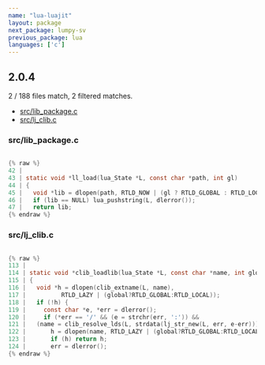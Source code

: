 ```yaml
---
name: "lua-luajit"
layout: package
next_package: lumpy-sv
previous_package: lua
languages: ['c']
---
```

## 2.0.4
2 / 188 files match, 2 filtered matches.

 - [src/lib_package.c](#srclib_packagec)
 - [src/lj_clib.c](#srclj_clibc)

### src/lib_package.c

```c

{% raw %}
42 | 
43 | static void *ll_load(lua_State *L, const char *path, int gl)
44 | {
45 |   void *lib = dlopen(path, RTLD_NOW | (gl ? RTLD_GLOBAL : RTLD_LOCAL));
46 |   if (lib == NULL) lua_pushstring(L, dlerror());
47 |   return lib;
{% endraw %}

```
### src/lj_clib.c

```c

{% raw %}
113 | 
114 | static void *clib_loadlib(lua_State *L, const char *name, int global)
115 | {
116 |   void *h = dlopen(clib_extname(L, name),
117 | 		   RTLD_LAZY | (global?RTLD_GLOBAL:RTLD_LOCAL));
118 |   if (!h) {
119 |     const char *e, *err = dlerror();
120 |     if (*err == '/' && (e = strchr(err, ':')) &&
121 | 	(name = clib_resolve_lds(L, strdata(lj_str_new(L, err, e-err))))) {
122 |       h = dlopen(name, RTLD_LAZY | (global?RTLD_GLOBAL:RTLD_LOCAL));
123 |       if (h) return h;
124 |       err = dlerror();
{% endraw %}

```